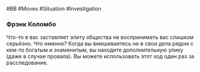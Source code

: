 #BB  #Moves #Situation #Investigation 
### Фрэнк Коломбо
Что-то в вас заставляет элиту общества не воспринимать  вас слишком серьёзно. Что именно? Когда вы  вмешиваетесь не в свои дела рядом с кем-то богатым и  знаменитым, вы находите дополнительную улику (даже в  случае провала). Вы можете использовать этот ход один  раз за расследование.